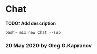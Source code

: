 # Chat

**TODO: Add description**

```
bash> mix new chat --sup
```

### 20 May 2020 by Oleg G.Kapranov
